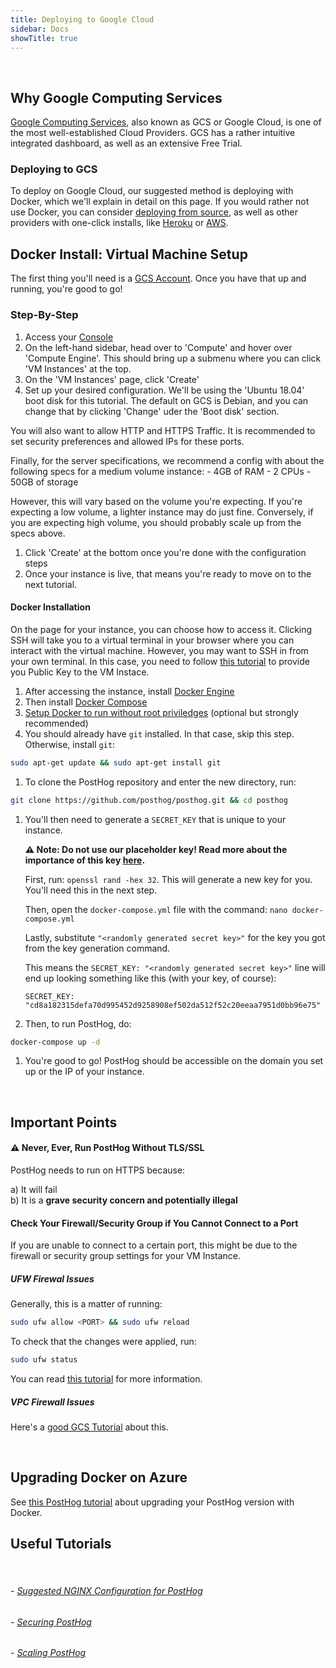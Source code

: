 ```yaml
---
title: Deploying to Google Cloud
sidebar: Docs
showTitle: true
---
```

<br>


## Why Google Computing Services

[Google Computing Services](https://cloud.google.com/), also known as GCS or Google Cloud, is one of the most well-established Cloud Providers. GCS has a rather intuitive integrated dashboard, as well as an extensive Free Trial.
<br>

### Deploying to GCS

To deploy on Google Cloud, our suggested method is deploying with Docker, which we'll explain in detail on this page. If you would rather not use Docker, you can consider [deploying from source](/docs/deployment/deploy-source), as well as other providers with one-click installs, like [Heroku](/docs/deployment/deploy-heroku) or [AWS](/docs/deployment/deploy-aws).
<br>

## Docker Install: Virtual Machine Setup

The first thing you'll need is a [GCS Account](https://console.cloud.google.com/freetrial). Once you have that up and running, you're good to go!
<br>

### Step-By-Step

1. Access your [Console](https://console.cloud.google.com/)
1. On the left-hand sidebar, head over to 'Compute' and hover over 'Compute Engine'. This should bring up a submenu where you can click 'VM Instances' at the top.
1. On the 'VM Instances' page, click 'Create'
1. Set up your desired configuration. We'll be using the 'Ubuntu 18.04' boot disk for this tutorial. The default on GCS is Debian, and you can change that by clicking 'Change' uder the 'Boot disk' section. 

You will also want to allow HTTP and HTTPS Traffic. It is recommended to set security preferences and allowed IPs for these ports. 

Finally, for the server specifications, we recommend a config with about the following specs for a medium volume instance:
    - 4GB of RAM
    - 2 CPUs
    - 50GB of storage

However, this will vary based on the volume you're expecting. If you're expecting a low volume, a lighter instance may do just fine. Conversely, if you are expecting high volume, you should probably scale up from the specs above.

1. Click 'Create' at the bottom once you're done with the configuration steps
1. Once your instance is live, that means you're ready to move on to the next tutorial.

#### Docker Installation

On the page for your instance, you can choose how to access it. Clicking SSH will take you to a virtual terminal in your browser where you can interact with the virtual machine. However, you may want to SSH in from your own terminal. In this case, you need to follow [this tutorial](https://cloud.google.com/compute/docs/instances/connecting-advanced#provide-key) to provide you Public Key to the VM Instace.

1. After accessing the instance, install [Docker Engine](https://docs.docker.com/engine/install/ubuntu)
1. Then install [Docker Compose](https://docs.docker.com/compose/install/)
1. [Setup Docker to run without root priviledges](https://docs.docker.com/engine/install/linux-postinstall/#manage-docker-as-a-non-root-user) (optional but strongly recommended)
1. You should already have `git` installed. In that case, skip this step. Otherwise, install `git`:
```bash
sudo apt-get update && sudo apt-get install git
```
1. To clone the PostHog repository and enter the new directory, run: 
```bash
git clone https://github.com/posthog/posthog.git && cd posthog
```
1. You'll then need to generate a `SECRET_KEY` that is unique to your instance. 

    **⚠️ Note: Do not use our placeholder key! Read more about the importance of this key [here](/docs/configuring-posthog/securing-posthog).**

    First, run: `openssl rand -hex 32`. This will generate a new key for you. You'll need this in the next step.

    Then, open the `docker-compose.yml` file with the command: `nano docker-compose.yml`

    Lastly, substitute `"<randomly generated secret key>"` for the key you got from the key generation command.

    This means the `SECRET_KEY: "<randomly generated secret key>"` line will end up looking something like this (with your key, of course):

    ```
    SECRET_KEY: "cd8a182315defa70d995452d9258908ef502da512f52c20eeaa7951d0bb96e75"
    ```

1. Then, to run PostHog, do:
```bash
docker-compose up -d
```
1. You're good to go! PostHog should be accessible on the domain you set up or the IP of your instance.

<br>

## Important Points

#### ⚠️ Never, Ever, Run PostHog Without TLS/SSL
PostHog needs to run on HTTPS because:
 
 a) It will fail<br>
 b) It is a **grave security concern and potentially illegal**

#### Check Your Firewall/Security Group if You Cannot Connect to a Port

If you are unable to connect to a certain port, this might be due to the firewall or security group settings for your VM Instance.

##### UFW Firewal Issues

Generally, this is a matter of running:

```bash
sudo ufw allow <PORT> && sudo ufw reload
```
To check that the changes were applied, run: 
```bash
sudo ufw status
```

You can read [this tutorial](https://www.digitalocean.com/community/tutorials/how-to-set-up-a-firewall-with-ufw-on-ubuntu-18-04) for more information.

##### VPC Firewall Issues

Here's a [good GCS Tutorial](https://cloud.google.com/vpc/docs/firewalls) about this.

<br>

## Upgrading Docker on Azure

See [this PostHog tutorial](/docs/deployment/deploy-docker#upgrading-docker) about upgrading your PostHog version with Docker.
<br>

## Useful Tutorials
<br>

###### - [Suggested NGINX Configuration for PostHog](/docs/configuring-posthog/running-behind-proxy)

###### - [Securing PostHog](/docs/configuring-posthog/securing-posthog)

###### - [Scaling PostHog](/docs/configuring-posthog/scaling-posthog)

